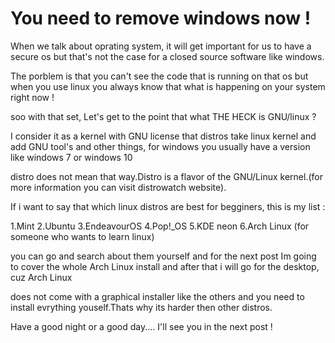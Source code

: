 # You need to remove windows now !

When we talk about oprating system, it will get important for us to have a secure os but that's not the case for a closed source software like windows.

The porblem is that you can't see the code that is running on that os but when you use linux you always know that what is happening on your system right now !

soo with that set, Let's get to the point that what THE HECK is GNU/linux ? 

I consider it as a kernel with GNU license that distros take linux kernel and add GNU tool's and other things, for windows you usually have a version like windows 7 or windows 10

distro does not mean that way.Distro is a flavor of the GNU/Linux kernel.(for more information you can visit distrowatch website).

If i want to say that which linux distros are best for begginers, this is my list :

1.Mint 
2.Ubuntu
3.EndeavourOS
4.Pop!_OS
5.KDE neon
6.Arch Linux (for someone who wants to learn linux)

you can go and search about them yourself and for the next post Im going to cover the whole Arch Linux install and after that i will go for the desktop, cuz Arch Linux

does not come with a graphical installer like the others and you need to install evrything youself.Thats why its harder then other distros.

Have a good night or a good day.... I'll see you in the next post !
